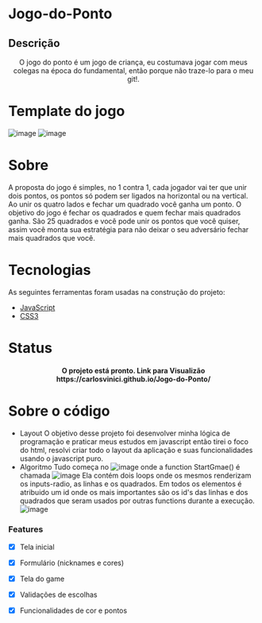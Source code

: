 # Jogo-do-Ponto

## Descrição 
<p align="center">O jogo do ponto é um jogo de criança, eu costumava jogar com meus colegas na época do fundamental, então porque não traze-lo para o meu git!.</p>

# Template do jogo
![image](https://user-images.githubusercontent.com/71861430/162077411-6efc9049-8869-4abe-9cdf-69b9d46568b0.png)
![image](https://user-images.githubusercontent.com/71861430/162077263-8a3deff6-b46d-4099-8550-44a031615476.png)

# Sobre 
A proposta do jogo é simples, no 1 contra 1, cada jogador vai ter que unir dois pontos, os pontos só podem ser ligados na horizontal ou na vertical.
Ao unir os quatro lados e fechar um quadrado você ganha um ponto. O objetivo do jogo é fechar os quadrados e quem fechar mais quadrados ganha. São 25 quadrados
e você pode unir os pontos que você quiser, assim você monta sua estratégia para não deixar o seu adversário fechar mais quadrados que você. 



# Tecnologias
As seguintes ferramentas foram usadas na construção do projeto:

- [JavaScript](https://developer.mozilla.org/pt-BR/docs/Web/JavaScript)
- [CSS3](https://pt.wikipedia.org/wiki/CSS3#:~:text=CSS3%20%C3%A9%20a%20terceira%20mais,web%20(p%C3%A1gina%20de%20internet).)




# Status
<h4 align="center"> 
	 O projeto está pronto.
	Link para Visualizão
https://carlosvinici.github.io/Jogo-do-Ponto/
	
</h4>


# Sobre o código 
- Layout
O objetivo desse projeto foi desenvolver minha lógica de programação e praticar meus estudos em javascript então tirei o foco do html, resolvi
criar todo o layout da aplicação e suas funcionalidades usando o javascript puro.
- Algoritmo
Tudo começa no ![image](https://user-images.githubusercontent.com/71861430/162596257-fbfb2061-9969-4a22-81fe-11ae0ac1405e.png) onde a function StartGmae() é chamada
![image](https://user-images.githubusercontent.com/71861430/162596299-c61ea71c-a55a-4152-b055-ff533c36883e.png)
Ela contém dois loops onde os mesmos renderizam os inputs-radio, as linhas e os quadrados. Em todos os elementos é atribuido um id 
onde os mais importantes são os id's das linhas e dos quadrados que seram usados por outras functions durante a execução.
![image](https://user-images.githubusercontent.com/71861430/162596485-98f82804-b9ef-4f29-bc19-9f15c44988b7.png)



### Features

- [x] Tela inicial
- [x] Formulário (nicknames e cores)
- [x] Tela do game
- [x] Validações de escolhas
- [x] Funcionalidades de cor e pontos


